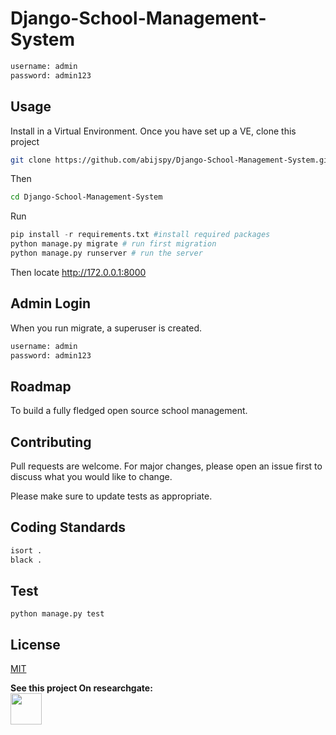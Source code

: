 # Django-School-Management-System





```bash
username: admin
password: admin123
```

## Usage
Install in a Virtual Environment. Once you have set up a VE, clone this project
```bash
git clone https://github.com/abijspy/Django-School-Management-System.git
```
Then

```bash
cd Django-School-Management-System
```
Run

```python
pip install -r requirements.txt #install required packages
python manage.py migrate # run first migration
python manage.py runserver # run the server
```
Then locate http://172.0.0.1:8000

## Admin Login
When you run migrate, a superuser is created.
```bash
username: admin
password: admin123
```

## Roadmap
To build a fully fledged open source school management.

## Contributing
Pull requests are welcome. For major changes, please open an issue first to discuss what you would like to change.

Please make sure to update tests as appropriate.

## Coding Standards
```bash
isort .
black .
```

## Test
```base
python manage.py test
```

## License
[MIT](https://choosealicense.com/licenses/mit/)

<b>See this project On researchgate: <br>
<a href = "[https://www.researchgate.net/publication/372743093_FACE_DETECTION_EMOJI_PICKER](https://www.researchgate.net/publication/372767286_Student_Management_System_Capstone_Project)"><img src= "https://user-images.githubusercontent.com/88943869/257120030-af31d67a-74b4-4829-b9a1-4b0ef08d702b.png" width="50" height="50"></a></b>


